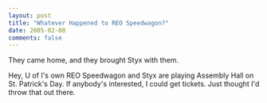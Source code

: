 ```yaml
---
layout: post
title: "Whatever Happened to REO Speedwagon?"
date: 2005-02-08
comments: false
---
```

They came home, and they brought Styx with them.




Hey, U of I's own REO Speedwagon and Styx are playing Assembly Hall on St.
Patrick's Day. If anybody's interested, I could get tickets. Just thought I'd
throw that out there.
